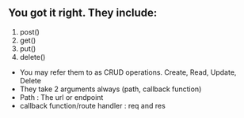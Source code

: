## You got it right. They include:

1. post()
2. get()
3. put()
4. delete()

- You may refer them to as CRUD operations. Create, Read, Update, Delete
- They take 2 arguments always (path, callback function)
- Path : The url or endpoint
- callback function/route handler : req and res